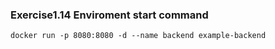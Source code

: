  
 ### Exercise1.14 Enviroment start command

`docker run -p 8080:8080 -d --name backend example-backend`